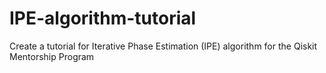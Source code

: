 # IPE-algorithm-tutorial
Create a tutorial for Iterative Phase Estimation (IPE) algorithm for the Qiskit Mentorship Program

